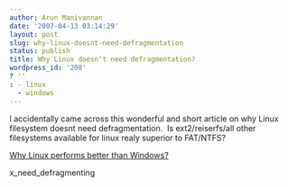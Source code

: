 ```yaml
---
author: Arun Manivannan
date: '2007-04-13 03:14:29'
layout: post
slug: why-linux-doesnt-need-defragmentation
status: publish
title: Why Linux doesn’t need defragmentation?
wordpress_id: '208'
? ''
: - linux
  - windows
---
```


I accidentally came across this wonderful and short article on why Linux
filesystem doesnt need defragmentation.  Is ext2/reiserfs/all other
filesystems available for linux realy superior to FAT/NTFS?

[Why Linux performs better than Windows?][1]

   [1]: http://geekblog.oneandoneis2.org/index.php/2006/08/17/why_doesn_t_linu
x_need_defragmenting

